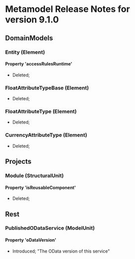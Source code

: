 # Metamodel Release Notes for version 9.1.0

## DomainModels

### Entity (Element)


#### Property 'accessRulesRuntime'
* Deleted; 

### FloatAttributeTypeBase (Element)
* Deleted; 


### FloatAttributeType (Element)
* Deleted; 


### CurrencyAttributeType (Element)
* Deleted; 


## Projects

### Module (StructuralUnit)


#### Property 'isReusableComponent'
* Deleted; 

## Rest

### PublishedODataService (ModelUnit)


#### Property 'oDataVersion'
* Introduced; "The OData version of this service"
